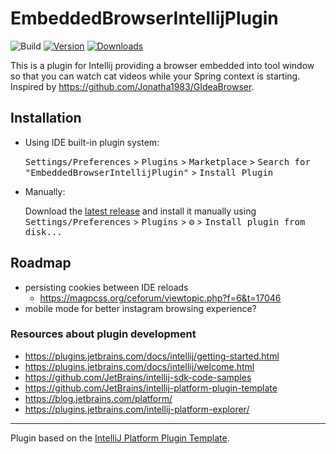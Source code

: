 # EmbeddedBrowserIntellijPlugin

![Build](https://github.com/plaskowski/EmbeddedBrowserIntellijPlugin/workflows/Build/badge.svg)
[![Version](https://img.shields.io/jetbrains/plugin/v/com.github.plaskowski.embeddedbrowserintellijplugin.svg)](https://plugins.jetbrains.com/plugin/com.github.plaskowski.embeddedbrowserintellijplugin)
[![Downloads](https://img.shields.io/jetbrains/plugin/d/com.github.plaskowski.embeddedbrowserintellijplugin.svg)](https://plugins.jetbrains.com/plugin/com.github.plaskowski.embeddedbrowserintellijplugin)

<!-- Plugin description -->
This is a plugin for Intellij providing a browser embedded into tool window
so that you can watch cat videos while your Spring context is starting.
Inspired by https://github.com/Jonatha1983/GIdeaBrowser.
<!-- Plugin description end -->

## Installation

- Using IDE built-in plugin system:
  
  <kbd>Settings/Preferences</kbd> > <kbd>Plugins</kbd> > <kbd>Marketplace</kbd> > <kbd>Search for "EmbeddedBrowserIntellijPlugin"</kbd> >
  <kbd>Install Plugin</kbd>
  
- Manually:

  Download the [latest release](https://github.com/plaskowski/EmbeddedBrowserIntellijPlugin/releases/latest) and install it manually using
  <kbd>Settings/Preferences</kbd> > <kbd>Plugins</kbd> > <kbd>⚙️</kbd> > <kbd>Install plugin from disk...</kbd>

## Roadmap

- persisting cookies between IDE reloads
  - https://magpcss.org/ceforum/viewtopic.php?f=6&t=17046
- mobile mode for better instagram browsing experience?


### Resources about plugin development

- https://plugins.jetbrains.com/docs/intellij/getting-started.html
- https://plugins.jetbrains.com/docs/intellij/welcome.html
- https://github.com/JetBrains/intellij-sdk-code-samples
- https://github.com/JetBrains/intellij-platform-plugin-template
- https://blog.jetbrains.com/platform/
- https://plugins.jetbrains.com/intellij-platform-explorer/

---
Plugin based on the [IntelliJ Platform Plugin Template][template].

[template]: https://github.com/JetBrains/intellij-platform-plugin-template
